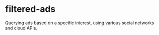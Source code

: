 # filtered-ads
 Querying ads based on a specific interest, using various social networks and cloud APIs.
